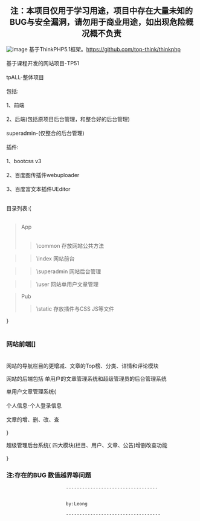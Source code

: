 ## <center>注：本项目仅用于学习用途，项目中存在大量未知的BUG与安全漏洞，请勿用于商业用途，如出现危险概况概不负责</center>

 ![image](https://github.com/LeonGinger/thnkphp-myPHPclass-TP51/blob/master/tp-phphotos/up(1).jpg)
基于ThinkPHP5.1框架。https://github.com/top-think/thinkphp<br>
<br>
基于课程开发的网站项目-TP51
<br><br>
tpALL-整体项目
<br><br>
包括: <br><br>
1、前端 
<br><br>
2、后端(包括原项目后台管理，和整合好的后台管理)
<br><br>
superadmin-(仅整合的后台管理)
<br><br>
插件: <br><br>1、bootcss v3 <br><br>
2、百度图传插件webuploader <br><br>
3、百度富文本插件UEditor<br><br>

目录列表:{<br><br>
> App
       <br><br>
>>  \common	     存放网站公共方法

>>  \index       网站前台

>>  \superadmin  网站后台管理

>>  \user        网站单用户文章管理

>   Pub
>>  \static      存放插件与CSS JS等文件

}
<br><br>
### 网站前端[]<br><br>
网站的导航栏目的更增减、文章的Top榜、分类、详情和评论模块


网站的后端包括 单用户的文章管理系统和超级管理员的后台管理系统
 	
单用户文章管理系统{
    <br><br>
个人信息-个人登录信息<br><br>
文章的增、删、改、查<br><br>
}




超级管理后台系统{
四大模块(栏目、用户、文章、公告)增删改查功能<br><br>
}
### 注:存在的BUG  数值越界等问题



































                          ----------------------------------
                          
                          
                          by:Leong
                          
                          -----------------------------------
